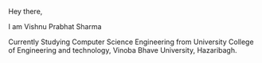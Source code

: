 Hey there,

I am Vishnu Prabhat Sharma

Currently Studying Computer Science Engineering from University College of Engineering and technology,
Vinoba Bhave University, Hazaribagh.


